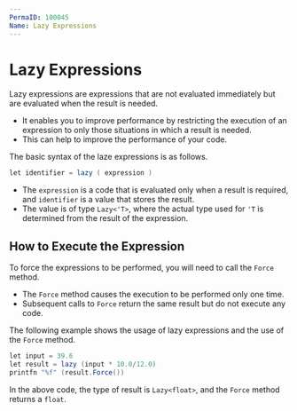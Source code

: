 ```yaml
---
PermaID: 100045
Name: Lazy Expressions
---
```


# Lazy Expressions

Lazy expressions are expressions that are not evaluated immediately but are evaluated when the result is needed. 

 - It enables you to improve performance by restricting the execution of an expression to only those situations in which a result is needed.
 - This can help to improve the performance of your code.

The basic syntax of the laze expressions is as follows.

```csharp
let identifier = lazy ( expression )
```

 - The `expression` is a code that is evaluated only when a result is required, and `identifier` is a value that stores the result.
 - The value is of type `Lazy<'T>`, where the actual type used for `'T` is determined from the result of the expression.

## How to Execute the Expression

To force the expressions to be performed, you will need to call the `Force` method. 

 - The `Force` method causes the execution to be performed only one time. 
 - Subsequent calls to `Force` return the same result but do not execute any code.

The following example shows the usage of lazy expressions and the use of the `Force` method. 

```csharp
let input = 39.6
let result = lazy (input * 10.0/12.0)
printfn "%f" (result.Force())
```

In the above code, the type of result is `Lazy<float>`, and the `Force` method returns a `float`.
